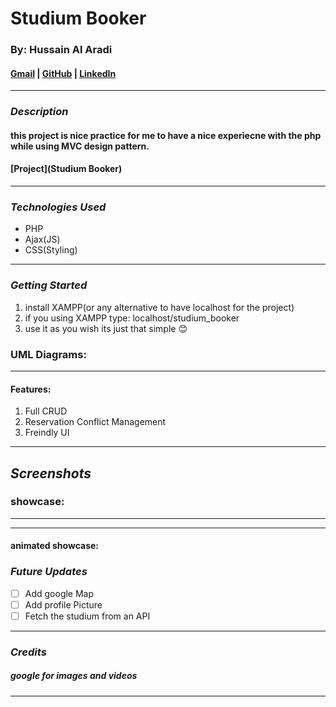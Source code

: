 # Studium Booker

### By: Hussain Al Aradi

#### [Gmail](hussainaradi.ha@gmail.com) | [GitHub](https://github.com/HussainALAradi5) | [LinkedIn](https://www.linkedin.com/in/hussainalaradi/)

---

### **_Description_**

#### this project is nice practice for me to have a nice experiecne with the php while using MVC design pattern.

#### [Project](Studium Booker)

---

### **_Technologies Used_**

- PHP
- Ajax(JS)
- CSS(Styling)

---

### **_Getting Started_**

1. install XAMPP(or any alternative to have localhost for the project)
2. if you using XAMPP type: localhost/studium_booker
3. use it as you wish
   its just that simple 😊

### UML Diagrams:

---

#### Features:

1. Full CRUD
2. Reservation Conflict Management
3. Freindly UI

---

## **_Screenshots_**

### showcase:

---

---

#### animated showcase:

### **_Future Updates_**

- [ ] Add google Map
- [ ] Add profile Picture
- [ ] Fetch the studium from an API

---

### **_Credits_**

##### google for images and videos

---
